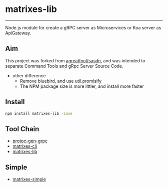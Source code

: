 # matrixes-lib

---

Node.js module for create a gRPC server as Microservices or Koa server as ApiGateway.

## Aim

This project was forked from [agreatfool/sasdn](https://github.com/agreatfool/sasdn), and was intended to separate Command Tools and gRpc Server Source Code.

* other difference
  * Remove bluebird, and use util.promisify
  * The NPM package size is more littler, and install more faster

## Install

```bash
npm install matrixes-lib -save
```

## Tool Chain

- [protoc-gen-grpc](https://github.com/niklaus0823/protoc-gen-grpc)
- [matrixes-cli](https://github.com/niklaus0823/matrixes-cli)
- [matrixes-lib](https://github.com/niklaus0823/matrixes-lib)

## Simple

- [matrixes-simple](https://github.com/niklaus0823/matrixes-simple)

